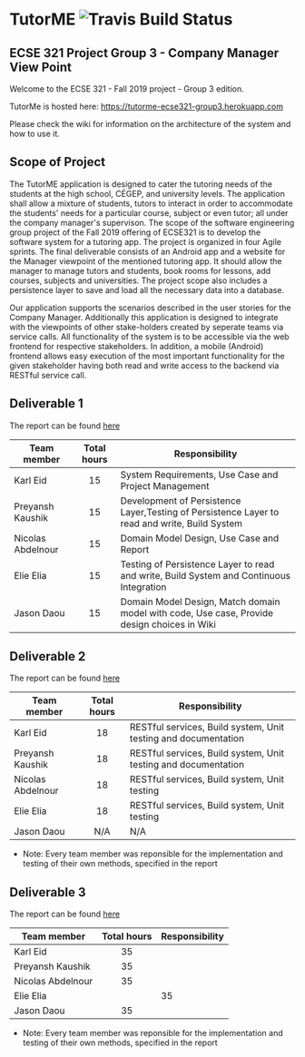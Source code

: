# TutorME ![Travis Build Status](https://api.travis-ci.com/McGill-ECSE321-Fall2019/project-group-3.svg?token=EYsrvu215mfczoLCWqrr&branch=master)
## ECSE 321 Project Group 3 - Company Manager View Point

Welcome to the ECSE 321 - Fall 2019 project - Group 3 edition.

TutorMe is hosted here: https://tutorme-ecse321-group3.herokuapp.com

Please check the wiki for information on the architecture of the system and how to use it.

## Scope of Project

The TutorME application is designed to cater the tutoring needs of the students at the high school, CÉGEP, and university levels.
The application shall allow a mixture of students, tutors to interact in order to accommodate the students' needs for a particular course, subject or even tutor; all under the company manager's supervison. The scope of the software engineering group project of the Fall 2019 offering of ECSE321 is to develop the software system for a tutoring app. The project is organized in four Agile sprints. The final deliverable consists of an Android app and a website for the Manager viewpoint of the mentioned tutoring app. It should allow the manager to manage tutors and students, book rooms for lessons, add courses, subjects and universities. The project scope also includes a persistence layer to save and load all the necessary data into a database.

Our application supports the scenarios described in the user stories for the Company Manager.
Additionally this application is designed to integrate with the viewpoints of other stake-holders created by seperate teams via service calls. All functionality of the system is to be accessible via the web frontend for respective stakeholders. In addition, a mobile (Android) frontend allows easy execution of the most important functionality for the given stakeholder having both read and write access to the backend via RESTful service call.


## Deliverable 1

The report can be found [here](https://github.com/McGill-ECSE321-Fall2019/project-group-3/wiki/Deliverable-1-Report)

| Team member| Total hours| Responsibility |
|------------------ |:-------------:| ---------------|
| Karl Eid     | 15 | System Requirements, Use Case and Project Management| 
| Preyansh Kaushik| 15  | Development of Persistence Layer,Testing of Persistence Layer to read and write, Build System  |
| Nicolas Abdelnour | 15 | Domain Model Design, Use Case and Report  |
| Elie Elia | 15 |Testing of Persistence Layer to read and write, Build System and Continuous Integration  |
| Jason Daou | 15  | Domain Model Design, Match domain model with code, Use case, Provide design choices in Wiki|


## Deliverable 2

The report can be found [here](https://github.com/McGill-ECSE321-Fall2019/project-group-3/wiki/Deliverable-2-Report)

| Team member| Total hours| Responsibility |
|------------------ |:-------------:| ---------------|
| Karl Eid     | 18 |RESTful services, Build system, Unit testing and documentation | 
| Preyansh Kaushik|18   | RESTful services, Build system, Unit testing and documentation |
| Nicolas Abdelnour | 18 | RESTful services, Build system, Unit testing |
| Elie Elia | 18 | RESTful services, Build system, Unit testing |
| Jason Daou | N/A  | N/A|

* Note: Every team member was reponsible for the implementation and testing of their own methods, specified in the report

## Deliverable 3

The report can be found [here](https://github.com/McGill-ECSE321-Fall2019/project-group-3/wiki/Deliverable-3-Report)

| Team member| Total hours| Responsibility |
|------------------ |:-------------:| ---------------|
| Karl Eid     | 35 | | 
| Preyansh Kaushik| 35 |  |
| Nicolas Abdelnour | 35 |  |
| Elie Elia | | 35 |
| Jason Daou | 35 ||

* Note: Every team member was reponsible for the implementation and testing of their own methods, specified in the report
